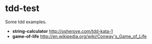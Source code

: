 tdd-test
========

Some tdd examples.

* **string-calculator** http://osherove.com/tdd-kata-1
* **game-of-life** http://en.wikipedia.org/wiki/Conway's_Game_of_Life
